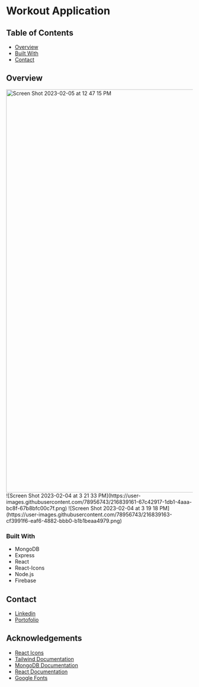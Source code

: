 # Workout Application

## Table of Contents
- [Overview](#overview)
- [Built With](#built-with)
- [Contact](#contact)

## Overview
<img width="1088" alt="Screen Shot 2023-02-05 at 12 47 15 PM" src="https://user-images.githubusercontent.com/78956743/216839158-b4c2a134-79e8-41db-902c-3b7755413dd6.png">
![Screen Shot 2023-02-04 at 3 21 33 PM](https://user-images.githubusercontent.com/78956743/216839161-67c42917-1db1-4aaa-bc8f-67b8bfc00c7f.png)
![Screen Shot 2023-02-04 at 3 19 18 PM](https://user-images.githubusercontent.com/78956743/216839163-cf3991f6-eaf6-4882-bbb0-b1b1beaa4979.png)


### Built With
- MongoDB
- Express
- React
- React-Icons
- Node.js
- Firebase


## Contact
- [Linkedin](https://www.linkedin.com/in/matthew-iwane-0b65031b8/)
- [Portofolio](https://matthewtiwane.web.app)

## Acknowledgements
- [React Icons](https://react-icons.github.io/react-icons/)
- [Tailwind Documentation](https://tailwindcss.com/docs/guides/create-react-app)
- [MongoDB Documentation](https://www.mongodb.com/docs/)
- [React Documentation](https://reactjs.org/docs/getting-started.html)
- [Google Fonts](https://fonts.google.com/featured)
